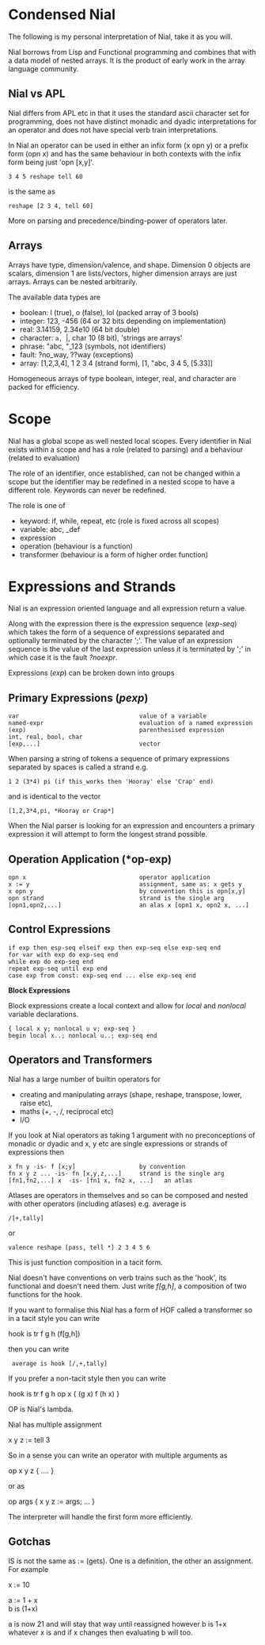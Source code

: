 # Condensed Nial

The following is my personal interpretation of Nial, take it as you will.

Nial borrows from Lisp and Functional programming and combines
that with a data model of nested arrays. It is the product of early work
in the array language community.

## Nial vs APL

Nial differs from APL etc in that it uses the standard ascii character set for 
programming, does not have distinct monadic and dyadic interpretations for
an operator and does not have special verb train interpretations.

In Nial an operator can be used in either an infix form (x opn y)
or a prefix form (opn x) and has the same behaviour in both contexts with
the infix form being just 'opn [x,y]'.

    3 4 5 reshape tell 60

is the same as 

	reshape [2 3 4, tell 60]

More on parsing and precedence/binding-power of operators later.

## Arrays
 
Arrays have type, dimension/valence, and shape. Dimension 0 objects
are scalars, dimension 1 are lists/vectors, higher dimension arrays
are just arrays. Arrays can be nested arbitrarily.
 
The available data types are 
 
- boolean: l (true), o (false), lol (packed array of 3 bools)
- integer: 123, -456 (64 or 32 bits depending on implementation) 
- real: 3.14159, 2.34e10 (64 bit double) 
- character: `a, `|, char 10 (8 bit), 'strings are arrays'
- phrase: "abc, "_123 (symbols, not identifiers)
- fault: ?no_way, ??way  (exceptions)
- array: [1,2,3,4], 1 2 3 4 (strand form), [1, "abc, 3 4 5, [5.33]]

Homogeneous arrays of type boolean, integer, real, and character are packed for efficiency.
 
# Scope
 
Nial has a global scope as well nested local scopes. Every identifier
in Nial exists within a scope and has a role (related to parsing) and a behaviour (related 
to evaluation)
 
The role of an identifier, once established, can not be changed within a scope 
but the identifier may be redefined in a nested scope to have a different role. 
Keywords can never be redefined.
 
The role is one of
 
- keyword: if, while, repeat, etc (role is fixed across all scopes)
- variable: abc, _def
- expression
- operation (behaviour is a function)
- transformer (behaviour is a form of higher order function) 
 
# Expressions and Strands
 
Nial is an expression oriented language and all expression return a value.

Along with the expression there is the expression sequence (*exp-seq*) which takes the form
of a sequence of expressions separated and optionally terminated by the character
';'. The value of an expression sequence is the value of the last expression 
unless it is terminated by ';' in which case it is the fault *?noexpr*.
 
Expressions (*exp*) can be broken down into groups
 
## Primary Expressions (*pexp*)
 
    var                                  value of a variable
	named-expr                           evaluation of a named expression
	(exp)                                parenthesised expression
	int, real, bool, char
	[exp,...]                            vector
 
When parsing a string of tokens a sequence of primary expressions separated by spaces is 
called a strand e.g.
 
    1 2 (3*4) pi (if this_works then 'Hooray' else 'Crap' end) 
 
and is identical to the vector 
 
    [1,2,3*4,pi, *Hooray or Crap*]
	
When the Nial parser is looking for an expression and encounters a primary expression it will
attempt to form the longest strand possible. 
 
## Operation Application (*op-exp)
 
    opn x                                operator application
	x := y                               assignment, same as: x gets y
    x opn y                              by convention this is opn[x,y]
    opn strand                           strand is the single arg
    [opn1,opn2,...]                      an alas x [opn1 x, opn2 x, ...]

## Control Expressions

    if exp then esp-seq elseif exp then exp-seq else exp-seq end
	for var with exp do exp-seq end
	while exp do exp-seq end
	repeat exp-seq until exp end
	case exp from const: exp-seq end ... else exp-seq end

**Block Expressions**

Block expressions create a local context and allow for *local* and *nonlocal* variable declarations.

    { local x y; nonlocal u v; exp-seq }
	begin local x..; nonlocal u..; exp-seq end


## Operators and Transformers

Nial has a large number of builtin operators for 
- creating and manipulating arrays (shape,
  reshape, transpose, lower, raise etc), 
- maths (+, -, /, reciprocal etc)
- I/O
 
If you look at Nial operators as taking 1 argument with no
preconceptions of monadic or dyadic and x, y etc are single expressions
or strands of expressions then

    x fn y -is- f [x;y]                  by convention
    fn x y z ... -is- fn [x,y,z,...]     strand is the single arg
    [fn1,fn2,...] x  -is- [fn1 x, fn2 x, ...]   an atlas

Atlases are operators in themselves and so can be composed and nested with
other operators (including atlases) e.g. average is

    /[+,tally]

or

    valence reshape [pass, tell *] 2 3 4 5 6

This is just function composition in a tacit form.

Nial doesn't have conventions on verb trains such as the 'hook', its
functional and doesn't need them. Just write *f[g,h]*, a composition
of two functions for the hook.

If you want to formalise this Nial has a form of HOF called a transformer so
in a tacit style you can write

  hook is tr f g h (f[g,h])

then you can write

     average is hook [/,+,tally]

If you prefer a non-tacit style then you can write

   hook is tr f g h op x { (g x) f (h x) }

OP is Nial's lambda.

Nial has multiple assignment

   x y z := tell 3

So in a sense you can write an operator with multiple arguments as

   op x y z { .... }

or as

  op args { x y z := args; ... }

The interpreter will handle the first form more efficiently.


## Gotchas

IS is not the same as := (gets). One is a definition, the other
an assignment. For example

  x := 10

  a := 1 + x     
  b is (1+x)   


a is now 21 and will stay that way until reassigned however b
is 1+x whatever x is and if x changes then evaluating b will too.


  



